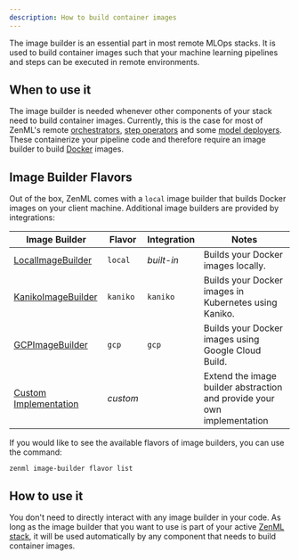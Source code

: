 ```yaml
---
description: How to build container images
---
```


The image builder is an essential part in most remote MLOps stacks.
It is used to build container images such that your machine learning pipelines and steps
can be executed in remote environments.

## When to use it

The image builder is needed whenever other components of your stack 
need to build container images. Currently, this is the case for most of
ZenML's remote [orchestrators](../orchestrators/orchestrators.md),
[step operators](../step-operators/step-operators.md) and some
[model deployers](../model-deployers/model-deployers.md). These containerize your 
pipeline code and therefore require an image builder to build 
[Docker](https://www.docker.com/) images.

## Image Builder Flavors

Out of the box, ZenML comes with a `local` image builder that builds Docker images
on your client machine. Additional image builders are provided by integrations:

| Image Builder                                    | Flavor         | Integration  | Notes                                                                    |
|--------------------------------------------------|----------------|--------------|--------------------------------------------------------------------------|
| [LocalImageBuilder](local.md)                  | `local`        | _built-in_   | Builds your Docker images locally.                                       |
| [KanikoImageBuilder](kaniko.md)                | `kaniko`       | `kaniko`     | Builds your Docker images in Kubernetes using Kaniko.                    |
| [GCPImageBuilder](gcp.md)             | `gcp`          | `gcp`        | Builds your Docker images using Google Cloud Build.                      |
| [Custom Implementation](custom.md)             | _custom_       |              | Extend the image builder abstraction and provide your own implementation |

If you would like to see the available flavors of image builders, you can 
use the command:

```shell
zenml image-builder flavor list
```

## How to use it

You don't need to directly interact with any image builder in your code.
As long as the image builder that you want to use is part of your active 
[ZenML stack](../../../../old_book/starter-guide/stacks/stacks.md), it will be used automatically
by any component that needs to build container images.
